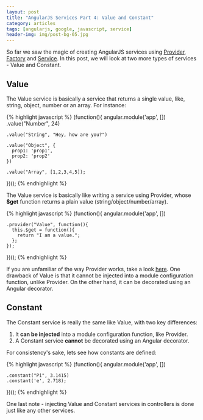 ```yaml
---
layout: post
title: "AngularJS Services Part 4: Value and Constant"
category: articles
tags: [angularjs, google, javascript, service]
header-img: img/post-bg-05.jpg
---
```


So far we saw the magic of creating AngularJS services using
[Provider](/angularjs-services-part-1),
[Factory](/angularjs-services-part-2) and
[Service](/angularjs-services-part-3).
In this post, we will look at two more types of services - Value and Constant.

## Value

The Value service is basically a service that returns a single value, like,
string, object, number or an array. For instance:

{% highlight javascript %}
(function(){
  angular.module('app', [])
    .value("Number", 24)

    .value("String", "Hey, how are you?")

    .value("Object", {
      prop1: 'prop1',
      prop2: 'prop2'
    })

    .value("Array", [1,2,3,4,5]);
})();
{% endhighlight %}

The Value service is basically like writing a service using Provider, whose **$get**
function returns a plain value (string/object/number/array).

{% highlight javascript %}
(function(){
  angular.module('app', [])

    .provider("Value", function(){
      this.$get = function(){
        return "I am a value.";
      };
    });

})();
{% endhighlight %}

If you are unfamiliar of the way Provider works, take a look [here](/angularjs-services-part-1).
One drawback of Value is that it cannot be injected into a module configuration
function, unlike Provider. On the other hand, it can be decorated using an Angular decorator.

## Constant

The Constant service is really the same like Value, with two key differences:

1. It **can be injected** into a module configuration function, like Provider.
2. A Constant service **cannot** be decorated using an Angular decorator.

For consistency's sake, lets see how constants are defined:

{% highlight javascript %}
(function(){
  angular.module('app', [])

    .constant("Pi", 3.1415)
    .constant('e', 2.718);
})();
{% endhighlight %}

One last note - injecting Value and Constant services in controllers is done just like
any other services.
